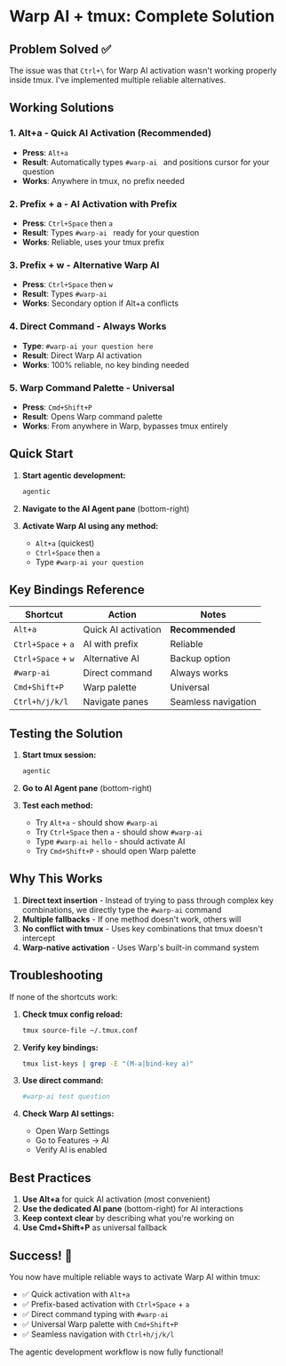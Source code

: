 # Warp AI + tmux: Complete Solution

## Problem Solved ✅

The issue was that `Ctrl+\` for Warp AI activation wasn't working properly inside tmux. I've implemented multiple reliable alternatives.

## Working Solutions

### 1. **Alt+a** - Quick AI Activation (Recommended)
- **Press**: `Alt+a`
- **Result**: Automatically types `#warp-ai ` and positions cursor for your question
- **Works**: Anywhere in tmux, no prefix needed

### 2. **Prefix + a** - AI Activation with Prefix
- **Press**: `Ctrl+Space` then `a`
- **Result**: Types `#warp-ai ` ready for your question
- **Works**: Reliable, uses your tmux prefix

### 3. **Prefix + w** - Alternative Warp AI
- **Press**: `Ctrl+Space` then `w`
- **Result**: Types `#warp-ai ` 
- **Works**: Secondary option if Alt+a conflicts

### 4. **Direct Command** - Always Works
- **Type**: `#warp-ai your question here`
- **Result**: Direct Warp AI activation
- **Works**: 100% reliable, no key binding needed

### 5. **Warp Command Palette** - Universal
- **Press**: `Cmd+Shift+P`
- **Result**: Opens Warp command palette
- **Works**: From anywhere in Warp, bypasses tmux entirely

## Quick Start

1. **Start agentic development:**
   ```bash
   agentic
   ```

2. **Navigate to the AI Agent pane** (bottom-right)

3. **Activate Warp AI using any method:**
   - `Alt+a` (quickest)
   - `Ctrl+Space` then `a`
   - Type `#warp-ai your question`

## Key Bindings Reference

| Shortcut | Action | Notes |
|----------|--------|-------|
| `Alt+a` | Quick AI activation | **Recommended** |
| `Ctrl+Space` + `a` | AI with prefix | Reliable |
| `Ctrl+Space` + `w` | Alternative AI | Backup option |
| `#warp-ai` | Direct command | Always works |
| `Cmd+Shift+P` | Warp palette | Universal |
| `Ctrl+h/j/k/l` | Navigate panes | Seamless navigation |

## Testing the Solution

1. **Start tmux session:**
   ```bash
   agentic
   ```

2. **Go to AI Agent pane** (bottom-right)

3. **Test each method:**
   - Try `Alt+a` - should show `#warp-ai `
   - Try `Ctrl+Space` then `a` - should show `#warp-ai `
   - Type `#warp-ai hello` - should activate AI
   - Try `Cmd+Shift+P` - should open Warp palette

## Why This Works

1. **Direct text insertion** - Instead of trying to pass through complex key combinations, we directly type the `#warp-ai` command
2. **Multiple fallbacks** - If one method doesn't work, others will
3. **No conflict with tmux** - Uses key combinations that tmux doesn't intercept
4. **Warp-native activation** - Uses Warp's built-in command system

## Troubleshooting

If none of the shortcuts work:

1. **Check tmux config reload:**
   ```bash
   tmux source-file ~/.tmux.conf
   ```

2. **Verify key bindings:**
   ```bash
   tmux list-keys | grep -E "(M-a|bind-key a)"
   ```

3. **Use direct command:**
   ```bash
   #warp-ai test question
   ```

4. **Check Warp AI settings:**
   - Open Warp Settings
   - Go to Features → AI
   - Verify AI is enabled

## Best Practices

1. **Use Alt+a** for quick AI activation (most convenient)
2. **Use the dedicated AI pane** (bottom-right) for AI interactions
3. **Keep context clear** by describing what you're working on
4. **Use Cmd+Shift+P** as universal fallback

## Success! 🎉

You now have multiple reliable ways to activate Warp AI within tmux:
- ✅ Quick activation with `Alt+a`
- ✅ Prefix-based activation with `Ctrl+Space` + `a`
- ✅ Direct command typing with `#warp-ai`
- ✅ Universal Warp palette with `Cmd+Shift+P`
- ✅ Seamless navigation with `Ctrl+h/j/k/l`

The agentic development workflow is now fully functional!
